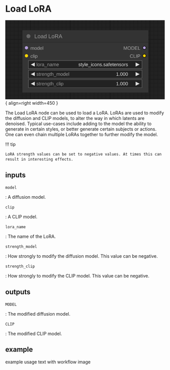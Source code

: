 # Load LoRA

![Load LoRA node](media/LoadLoRA.svg){ align=right width=450 }

The Load LoRA node can be used to load a LoRA. LoRAs are used to modify the diffusion and CLIP models, to alter the way in which latents are denoised. Typical use-cases include adding to the model the ability to generate in certain styles, or better generate certain subjects or actions. One can even chain multiple LoRAs together to further modify the model.

!!! tip

    LoRA strength values can be set to negative values. At times this can result in interesting effects.

## inputs

`model`

:   A diffusion model.

`clip`

:   A CLIP model.

`lora_name`

:   The name of the LoRA.

`strength_model`

:   How strongly to modify the diffusion model. This value can be negative.

`strength_clip`

:   How strongly to modify the CLIP model. This value can be negative.

## outputs

`MODEL`

:   The modified diffusion model.

`CLIP`

:   The modified CLIP model.

## example

example usage text with workflow image